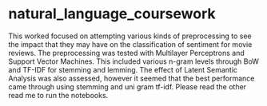 # natural_language_coursework

This worked focused on attempting various kinds of preprocessing to see the impact that they may have on the classification of sentiment for movie reviews. The preprocessing was tested with Multilayer Perceptrons and Support Vector Machines. This included various n-gram levels through BoW and TF-IDF for stemming and lemming. The effect of Latent Semantic Analysis was also assessed, however it seemed that the best performance came through using stemming and uni gram tf-idf. Please read the other read me to run the notebooks. 
